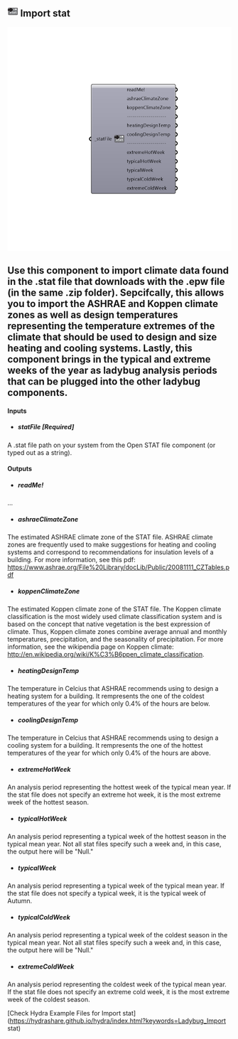 ## ![](../../images/icons/Import_stat.png) Import stat

![](../../images/components/Import_stat.png)

Use this component to import climate data found in the .stat file that downloads with the .epw file (in the same .zip folder).
 Sepcifcally, this allows you to import the ASHRAE and Koppen climate zones as well as design temperatures representing the temperature extremes of the climate that should be used to design and size heating and cooling systems.
 Lastly, this component brings in the typical and extreme weeks of the year as ladybug analysis periods that can be plugged into the other ladybug components.
 -
 

#### Inputs
* ##### statFile [Required]
A .stat file path on your system from the Open STAT file component (or typed out as a string).

#### Outputs
* ##### readMe!
...
* ##### ashraeClimateZone
The estimated ASHRAE climate zone of the STAT file.  ASHRAE climate zones are frequently used to make suggestions for heating and cooling systems and correspond to recommendations for insulation levels of a building.  For more information, see this pdf: https://www.ashrae.org/File%20Library/docLib/Public/20081111_CZTables.pdf
* ##### koppenClimateZone
The estimated Koppen climate zone of the STAT file.  The Koppen climate classification is the most widely used climate classification system and is based on the concept that native vegetation is the best expression of climate. Thus, Koppen climate zones combine average annual and monthly temperatures, precipitation, and the seasonality of precipitation.  For more information, see the wikipendia page on Koppen climate: http://en.wikipedia.org/wiki/K%C3%B6ppen_climate_classification.
* ##### heatingDesignTemp
The temperature in Celcius that ASHRAE recommends using to design a heating system for a building.  It rempresents the one of the coldest temperatures of the year for which only 0.4% of the hours are below.
* ##### coolingDesignTemp
The temperature in Celcius that ASHRAE recommends using to design a cooling system for a building.  It rempresents the one of the hottest temperatures of the year for which only 0.4% of the hours are above.
* ##### extremeHotWeek
An analysis period representing the hottest week of the typical mean year.  If the stat file does not specify an extreme hot week, it is the most extreme week of the hottest season.
* ##### typicalHotWeek
An analysis period representing a typical week of the hottest season in the typical mean year.  Not all stat files specify such a week and, in this case, the output here will be "Null."
* ##### typicalWeek
An analysis period representing a typical week of the typical mean year.  If the stat file does not specify a typical week, it is the typical week of Autumn.
* ##### typicalColdWeek
An analysis period representing a typical week of the coldest season in the typical mean year.  Not all stat files specify such a week and, in this case, the output here will be "Null."
* ##### extremeColdWeek
An analysis period representing the coldest week of the typical mean year.  If the stat file does not specify an extreme cold week, it is the most extreme week of the coldest season.


[Check Hydra Example Files for Import stat](https://hydrashare.github.io/hydra/index.html?keywords=Ladybug_Import stat)